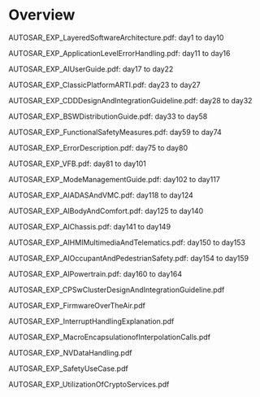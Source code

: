 # Overview

AUTOSAR\_EXP\_LayeredSoftwareArchitecture.pdf: day1 to day10

AUTOSAR\_EXP\_ApplicationLevelErrorHandling.pdf: day11 to day16

AUTOSAR\_EXP\_AIUserGuide.pdf: day17 to day22

AUTOSAR\_EXP\_ClassicPlatformARTI.pdf: day23 to day27

AUTOSAR\_EXP\_CDDDesignAndIntegrationGuideline.pdf: day28 to day32

AUTOSAR\_EXP\_BSWDistributionGuide.pdf: day33 to day58

AUTOSAR\_EXP\_FunctionalSafetyMeasures.pdf: day59 to day74

AUTOSAR\_EXP\_ErrorDescription.pdf: day75 to day80

AUTOSAR\_EXP\_VFB.pdf: day81 to day101

AUTOSAR\_EXP\_ModeManagementGuide.pdf: day102 to day117

AUTOSAR\_EXP\_AIADASAndVMC.pdf: day118 to day124

AUTOSAR\_EXP\_AIBodyAndComfort.pdf: day125 to day140

AUTOSAR\_EXP\_AIChassis.pdf: day141 to day149

AUTOSAR\_EXP\_AIHMIMultimediaAndTelematics.pdf: day150 to day153

AUTOSAR\_EXP\_AIOccupantAndPedestrianSafety.pdf: day154 to day159

AUTOSAR\_EXP\_AIPowertrain.pdf: day160 to day164

AUTOSAR\_EXP\_CPSwClusterDesignAndIntegrationGuideline.pdf

AUTOSAR\_EXP\_FirmwareOverTheAir.pdf

AUTOSAR\_EXP\_InterruptHandlingExplanation.pdf

AUTOSAR\_EXP\_MacroEncapsulationofInterpolationCalls.pdf

AUTOSAR\_EXP\_NVDataHandling.pdf

AUTOSAR\_EXP\_SafetyUseCase.pdf

AUTOSAR\_EXP\_UtilizationOfCryptoServices.pdf
